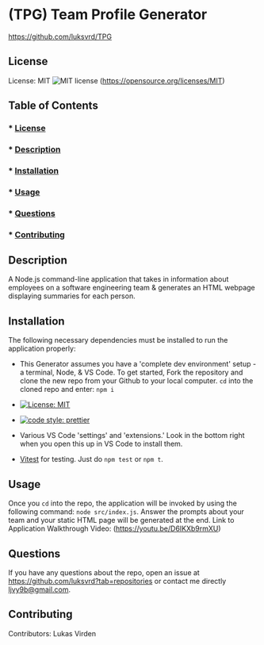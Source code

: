 # (TPG) Team Profile Generator

https://github.com/luksvrd/TPG

## License

License: MIT ![MIT license](https://img.shields.io/badge/license-MIT-blue.svg) (https://opensource.org/licenses/MIT)

## Table of Contents

### \* [License](#license)

### \* [Description](#description)

### \* [Installation](#installation)

### \* [Usage](#usage)

### \* [Questions](#questions)

### \* [Contributing](#contributing)

## Description

A Node.js command-line application that takes in information about employees on a software engineering team & generates an HTML webpage displaying summaries for each person.

## Installation

The following necessary dependencies must be installed to run the application properly:

- This Generator assumes you have a 'complete dev environment' setup - a terminal, Node, & VS Code. To get started, Fork the repository and clone the new repo from your Github to your local computer. `cd` into the cloned repo and enter: `npm i`

- [![License: MIT](https://img.shields.io/badge/License-MIT-yellow.svg)](https://opensource.org/licenses/MIT)
- [![code style: prettier](https://img.shields.io/badge/code_style-prettier-ff69b4.svg?style=flat-square)](https://github.com/prettier/prettier)
- Various VS Code 'settings' and 'extensions.' Look in the bottom right when you open this up in VS Code to install them.
- [Vitest](https://vitest.dev/) for testing. Just do `npm test` or `npm t`.

## Usage

Once you `cd` into the repo, the application will be invoked by using the following command: `node src/index.js`. Answer the prompts about your team and your static HTML page will be generated at the end. Link to Application Walkthrough Video: (https://youtu.be/D6IKXb9rmXU)

## Questions

If you have any questions about the repo, open an issue at https://github.com/luksvrd?tab=repositories or contact me directly ljvy9b@gmail.com.

## Contributing

Contributors: Lukas Virden
